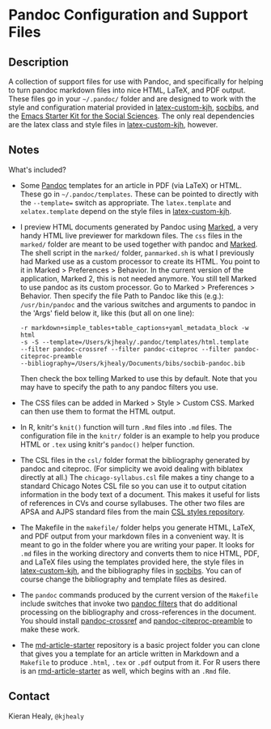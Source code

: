 # Pandoc Configuration and Support Files

## Description

A collection of support files for use with Pandoc, and specifically for helping to turn pandoc markdown files into nice HTML, LaTeX, and PDF output. These files go in your `~/.pandoc/` folder and are designed to work with the style and configuration material provided in [latex-custom-kjh](http://kjhealy.github.com/latex-custom-kjh/), [socbibs](http://kjhealy.github.com/socbibs), and the [Emacs Starter Kit for the Social Sciences](http://kjhealy.github.com/emacs-starter-kit/). The only real dependencies are the latex class and style files in [latex-custom-kjh](http://kjhealy.github.com/latex-custom-kjh/), however.

## Notes

What's included?

- Some [Pandoc](http://johnmacfarlane.net/pandoc/) templates for an
  article in PDF (via LaTeX) or HTML. These go in
  `~/.pandoc/templates`. These can be pointed to directly with the
  `--template=` switch as appropriate. The `latex.template` and
  `xelatex.template` depend on the style files in
  [latex-custom-kjh](http://kjhealy.github.com/latex-custom-kjh/).
- I preview HTML documents generated by Pandoc using
  [Marked](http://marked2app.com/), a very handy HTML live previewer
  for markdown files. The `css` files in the `marked/` folder are
  meant to be used together with pandoc and
  [Marked](http://markedapp.com/). The shell script in the `marked/`
  folder, `panmarked.sh` is what I previously had Marked use as a
  custom processor to create its HTML. You point to it in Marked >
  Preferences > Behavior. In the current version of the application,
  Marked 2, this is not needed anymore. You still tell Marked to use
  pandoc as its custom processor. Go to Marked > Preferences >
  Behavior. Then specify the file Path to Pandoc like this (e.g.):
  `/usr/bin/pandoc` and the various switches and arguments to pandoc
  in the 'Args' field below it, like this (but all on one line):

    ```
    -r markdown+simple_tables+table_captions+yaml_metadata_block -w html
    -s -S --template=/Users/kjhealy/.pandoc/templates/html.template
    --filter pandoc-crossref --filter pandoc-citeproc --filter pandoc-citeproc-preamble 
    --bibliography=/Users/kjhealy/Documents/bibs/socbib-pandoc.bib
    ```

    Then check the box telling Marked to use this by default. Note
    that you may have to specify the path to any pandoc filters you
    use.
- The CSS files can be added in Marked > Style > Custom CSS. Marked
  can then use them to format the HTML output.
- In R, knitr's `knit()` function will turn `.Rmd` files into `.md`
  files. The configuration file in the `knitr/` folder is an example
  to help you produce HTML or `.tex` using knitr's `pandoc()` helper
  function.
- The CSL files in the `csl/` folder format the bibliography generated
  by pandoc and citeproc. (For simplicity we avoid dealing with
  biblatex directly at all.) The `chicago-syllabus.csl` file makes a
  tiny change to a standard Chicago Notes CSL file so you can use it
  to output citation information in the body text of a document. This
  makes it useful for lists of references in CVs and course
  syllabuses. The other two files are APSA and AJPS standard files
  from the main
  [CSL styles repository](https://github.com/citation-style-language/styles).
- The Makefile in the `makefile/` folder helps you generate HTML,
  LaTeX, and PDF output from your markdown files in a convenient
  way. It is meant to go in the folder where you are writing your
  paper. It looks for `.md` files in the working directory and
  converts them to nice HTML, PDF, and LaTeX files using the templates
  provided here, the style files in
  [latex-custom-kjh](http://kjhealy.github.com/latex-custom-kjh/), and
  the bibliography files in
  [socbibs](http://kjhealy.github.com/socbibs). You can of course
  change the bibliography and template files as desired.
- The `pandoc` commands produced by the current version of the `Makefile` include switches that invoke two [pandoc filters](http://pandoc.org/scripting.html) that do additional processing on the bibliography and cross-references in the document. You should install [pandoc-crossref](https://github.com/lierdakil/pandoc-crossref) and [pandoc-citeproc-preamble](https://github.com/spwhitton/pandoc-citeproc-preamble) to make these work.
- The [md-article-starter](https://github.com/kjhealy/md-starter) repository is a basic project folder you can clone that gives you a template for an article written in Markdown and a `Makefile` to produce `.html`, `.tex` or `.pdf` output from it. For R users there is an [rmd-article-starter](https://github.com/kjhealy/rmd-starter) as well, which begins with an `.Rmd` file.

## Contact
Kieran Healy, `@kjhealy`
